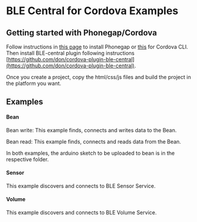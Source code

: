 # BLE Central for Cordova Examples


## Getting started with Phonegap/Cordova

Follow instructions in [this page](http://phonegap.com/install/) to install Phonegap or [this](http://cordova.apache.org/docs/en/4.0.0/guide_cli_index.md.html) for Cordova CLI. Then install BLE-central plugin following instructions [https://github.com/don/cordova-plugin-ble-central](https://github.com/don/cordova-plugin-ble-central).

Once you create a project, copy the html/css/js files and build the project in the platform you want. 

## Examples

#### Bean

Bean write: This example finds, connects and writes data to the Bean. 

Bean read: This example finds, connects and reads data from the Bean. 

In both examples, the arduino sketch to be uploaded to bean is in the respective folder.


#### Sensor

This example discovers and connects to BLE Sensor Service.


#### Volume

This example discovers and connects to BLE Volume Service.

